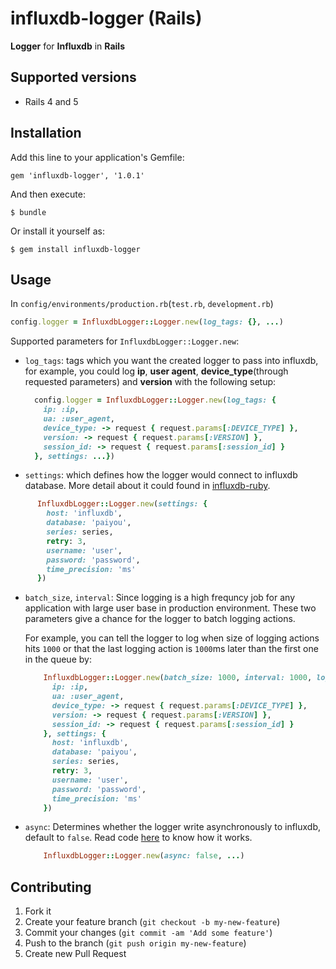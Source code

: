 # influxdb-logger (Rails)

**Logger** for **Influxdb** in **Rails**

## Supported versions

 * Rails 4 and 5

## Installation

Add this line to your application's Gemfile:

    gem 'influxdb-logger', '1.0.1'

And then execute:

    $ bundle

Or install it yourself as:

    $ gem install influxdb-logger

## Usage

In `config/environments/production.rb`(`test.rb`, `development.rb`)

```ruby
config.logger = InfluxdbLogger::Logger.new(log_tags: {}, ...)

```

Supported parameters for `InfluxdbLogger::Logger.new`:

* `log_tags`: tags which you want the created logger to pass into influxdb, for example, 
  you could log **ip**, **user agent**, **device_type**(through requested parameters) and **version** with the following setup:

  ```ruby
    config.logger = InfluxdbLogger::Logger.new(log_tags: {
      ip: :ip,
      ua: :user_agent,
      device_type: -> request { request.params[:DEVICE_TYPE] },
      version: -> request { request.params[:VERSION] },
      session_id: -> request { request.params[:session_id] }
    }, settings: ...})

  ```

* `settings`: which defines how the logger would connect to influxdb database. More detail about it could found in [influxdb-ruby](https://github.com/influxdata/influxdb-ruby).
```ruby
      InfluxdbLogger::Logger.new(settings: {
        host: 'influxdb',
        database: 'paiyou',
        series: series,
        retry: 3,
        username: 'user',
        password: 'password',
        time_precision: 'ms'
      })
  ```

* `batch_size`, `interval`: Since logging is a high frequncy job for any application with large user base in production environment. These two parameters
   give a chance for the logger to batch logging actions.

   For example, you can tell the logger to log when size of logging actions hits `1000` or that the last logging action is `1000`ms later than the first one in the queue by:

  ```ruby
      InfluxdbLogger::Logger.new(batch_size: 1000, interval: 1000, log_tags: {
        ip: :ip,
        ua: :user_agent,
        device_type: -> request { request.params[:DEVICE_TYPE] },
        version: -> request { request.params[:VERSION] },
        session_id: -> request { request.params[:session_id] }
      }, settings: {
        host: 'influxdb',
        database: 'paiyou',
        series: series,
        retry: 3,
        username: 'user',
        password: 'password',
        time_precision: 'ms'
      })
  ```

* `async`: Determines whether the logger write asynchronously to influxdb, default to `false`. Read code [here](https://github.com/influxdata/influxdb-ruby/blob/master/lib/influxdb/writer/async.rb#L48) to know how it works.
  ```ruby
      InfluxdbLogger::Logger.new(async: false, ...)
  ```


## Contributing

1. Fork it
2. Create your feature branch (`git checkout -b my-new-feature`)
3. Commit your changes (`git commit -am 'Add some feature'`)
4. Push to the branch (`git push origin my-new-feature`)
5. Create new Pull Request
